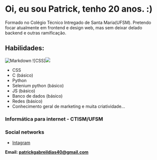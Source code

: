 # Oi, eu sou Patrick, tenho 20 anos.  :)

Formado no Colégio Técnico Intregado de Santa Maria(UFSM). Pretendo focar atualmente em frontend e design web, mas sem deixar delado backend e outras ramificação.

## Habilidades:
![Markdown](https://img.shields.io/badge/Markdown-1?style=for-the-badge&color=black&logo=markdown&logoColor=white)
![CSS]<img src="https://cdn.jsdelivr.net/gh/devicons/devicon@latest/icons/css3/css3-original.svg" />

* CSS
* C (básico)
* Python
* Selenium python (básico)
* JS (básico)
* Banco de dados (básico)
* Redes (básico)
* Conhecimento geral de marketing e muita criatividade...

### Informática para internet - CTISM/UFSM

### Social networks
-   [Intagram](https://www.instagram.com/patrick_gd_04/)

**Email: patrickgabreildias40@gmail.com**

